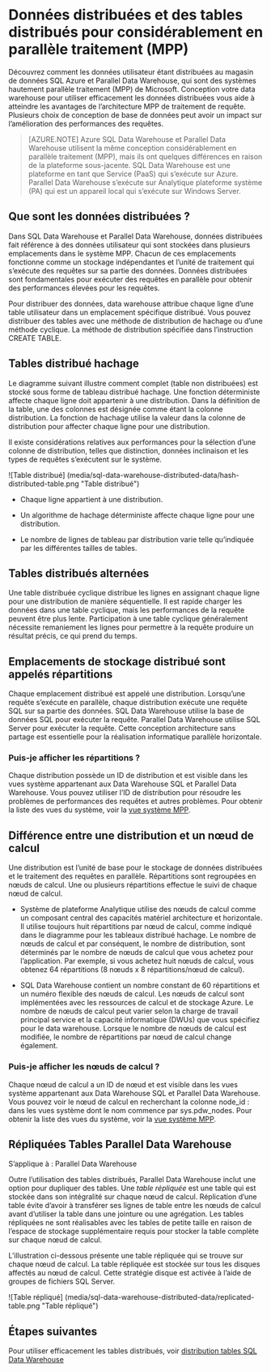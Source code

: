 <properties
   pageTitle="Distribué des données et options de table pour les systèmes hautement parallèle traitement (MPP) de Data Warehouse SQL et Parallel Data Warehouse | Microsoft Azure"
   description="Découvrez comment les données sont réparties pour considérablement en parallèle traitement (MPP) et les options pour la distribution de tables dans SQL Azure Data Warehouse et Parallel Data Warehouse."
   services="sql-data-warehouse"
   documentationCenter="NA"
   authors="barbkess"
   manager="barbkess"
   editor=""/>

<tags
   ms.service="sql-data-warehouse"
   ms.devlang="NA"
   ms.topic="article"
   ms.tgt_pltfrm="NA"
   ms.workload="data-services"
   ms.date="10/10/2016"
   ms.author="barbkess"/>


# <a name="distributed-data-and-distributed-tables-for-massively-parallel-processing-mpp"></a>Données distribuées et des tables distribués pour considérablement en parallèle traitement (MPP)

Découvrez comment les données utilisateur étant distribuées au magasin de données SQL Azure et Parallel Data Warehouse, qui sont des systèmes hautement parallèle traitement (MPP) de Microsoft. Conception votre data warehouse pour utiliser efficacement les données distribuées vous aide à atteindre les avantages de l’architecture MPP de traitement de requête. Plusieurs choix de conception de base de données peut avoir un impact sur l’amélioration des performances des requêtes.  

>[AZURE.NOTE] Azure SQL Data Warehouse et Parallel Data Warehouse utilisent la même conception considérablement en parallèle traitement (MPP), mais ils ont quelques différences en raison de la plateforme sous-jacente. SQL Data Warehouse est une plateforme en tant que Service (PaaS) qui s’exécute sur Azure. Parallel Data Warehouse s’exécute sur Analytique plateforme système (PA) qui est un appareil local qui s’exécute sur Windows Server.

## <a name="what-is-distributed-data"></a>Que sont les données distribuées ?

Dans SQL Data Warehouse et Parallel Data Warehouse, données distribuées fait référence à des données utilisateur qui sont stockées dans plusieurs emplacements dans le système MPP. Chacun de ces emplacements fonctionne comme un stockage indépendantes et l’unité de traitement qui s’exécute des requêtes sur sa partie des données. Données distribuées sont fondamentales pour exécuter des requêtes en parallèle pour obtenir des performances élevées pour les requêtes.

Pour distribuer des données, data warehouse attribue chaque ligne d’une table utilisateur dans un emplacement spécifique distribué.  Vous pouvez distribuer des tables avec une méthode de distribution de hachage ou d’une méthode cyclique. La méthode de distribution spécifiée dans l’instruction CREATE TABLE. 

## <a name="hash-distributed-tables"></a>Tables distribué hachage
  
Le diagramme suivant illustre comment complet (table non distribuées) est stocké sous forme de tableau distribué hachage. Une fonction déterministe affecte chaque ligne doit appartenir à une distribution. Dans la définition de la table, une des colonnes est désignée comme étant la colonne distribution. La fonction de hachage utilise la valeur dans la colonne de distribution pour affecter chaque ligne pour une distribution.

Il existe considérations relatives aux performances pour la sélection d’une colonne de distribution, telles que distinction, données inclinaison et les types de requêtes s’exécutent sur le système.
  
![Table distribué] (media/sql-data-warehouse-distributed-data/hash-distributed-table.png "Table distribué")  
  
-   Chaque ligne appartient à une distribution.  
  
-   Un algorithme de hachage déterministe affecte chaque ligne pour une distribution.  
  
-   Le nombre de lignes de tableau par distribution varie telle qu’indiquée par les différentes tailles de tables.

## <a name="round-robin-distributed-tables"></a>Tables distribués alternées

Une table distribuée cyclique distribue les lignes en assignant chaque ligne pour une distribution de manière séquentielle. Il est rapide charger les données dans une table cyclique, mais les performances de la requête peuvent être plus lente.  Participation à une table cyclique généralement nécessite remaniement les lignes pour permettre à la requête produire un résultat précis, ce qui prend du temps.

## <a name="distributed-storage-locations-are-called-distributions"></a>Emplacements de stockage distribué sont appelés répartitions

Chaque emplacement distribué est appelé une distribution. Lorsqu’une requête s’exécute en parallèle, chaque distribution exécute une requête SQL sur sa partie des données. SQL Data Warehouse utilise la base de données SQL pour exécuter la requête. Parallel Data Warehouse utilise SQL Server pour exécuter la requête. Cette conception architecture sans partage est essentielle pour la réalisation informatique parallèle horizontale.

### <a name="can-i-view-the-distributions"></a>Puis-je afficher les répartitions ?

Chaque distribution possède un ID de distribution et est visible dans les vues système appartenant aux Data Warehouse SQL et Parallel Data Warehouse. Vous pouvez utiliser l’ID de distribution pour résoudre les problèmes de performances des requêtes et autres problèmes. Pour obtenir la liste des vues du système, voir la [vue système MPP](sql-data-warehouse-reference-tsql-statements.md).

## <a name="difference-between-a-distribution-and-a-compute-node"></a>Différence entre une distribution et un nœud de calcul

Une distribution est l’unité de base pour le stockage de données distribuées et le traitement des requêtes en parallèle. Répartitions sont regroupées en nœuds de calcul. Une ou plusieurs répartitions effectue le suivi de chaque nœud de calcul.  

-   Système de plateforme Analytique utilise des nœuds de calcul comme un composant central des capacités matériel architecture et horizontale. Il utilise toujours huit répartitions par nœud de calcul, comme indiqué dans le diagramme pour les tableaux distribué hachage. Le nombre de nœuds de calcul et par conséquent, le nombre de distribution, sont déterminés par le nombre de nœuds de calcul que vous achetez pour l’application. Par exemple, si vous achetez huit nœuds de calcul, vous obtenez 64 répartitions (8 nœuds x 8 répartitions/nœud de calcul). 

-   SQL Data Warehouse contient un nombre constant de 60 répartitions et un numéro flexible des nœuds de calcul. Les nœuds de calcul sont implémentées avec les ressources de calcul et de stockage Azure. Le nombre de nœuds de calcul peut varier selon la charge de travail principal service et la capacité informatique (DWUs) que vous spécifiez pour le data warehouse. Lorsque le nombre de nœuds de calcul est modifiée, le nombre de répartitions par nœud de calcul change également. 

### <a name="can-i-view-the-compute-nodes"></a>Puis-je afficher les nœuds de calcul ?

Chaque nœud de calcul a un ID de nœud et est visible dans les vues système appartenant aux Data Warehouse SQL et Parallel Data Warehouse.  Vous pouvez voir le nœud de calcul en recherchant la colonne node_id : dans les vues système dont le nom commence par sys.pdw_nodes. Pour obtenir la liste des vues du système, voir la [vue système MPP](sql-data-warehouse-reference-tsql-statements.md).

## <a name="Replicated"></a>Répliquées Tables Parallel Data Warehouse 
  
S’applique à : Parallel Data Warehouse

Outre l’utilisation des tables distribués, Parallel Data Warehouse inclut une option pour dupliquer des tables. Une *table répliquée* est une table qui est stockée dans son intégralité sur chaque nœud de calcul. Réplication d’une table évite d’avoir à transférer ses lignes de table entre les nœuds de calcul avant d’utiliser la table dans une jointure ou une agrégation. Les tables répliquées ne sont réalisables avec les tables de petite taille en raison de l’espace de stockage supplémentaire requis pour stocker la table complète sur chaque nœud de calcul.  
  
L’illustration ci-dessous présente une table répliquée qui se trouve sur chaque nœud de calcul. La table répliquée est stockée sur tous les disques affectés au nœud de calcul. Cette stratégie disque est activée à l’aide de groupes de fichiers SQL Server.  
  
![Table répliqué] (media/sql-data-warehouse-distributed-data/replicated-table.png "Table répliqué") 
  
## <a name="next-steps"></a>Étapes suivantes
  
Pour utiliser efficacement les tables distribués, voir [distribution tables SQL Data Warehouse](sql-data-warehouse-tables-distribute.md)  
  



  
